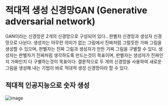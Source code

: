 # 적대적 생성 신경망GAN (Generative adversarial network)

GAN이라는 신경망은 2개의 신경망으로 구성되어 있다.. 판별자 신경망과 생성자 신경망으로 나뉜다.
생성자는 아무런 의미가 없는 그림에서 진짜처럼 그럴듯한 가짜 그림을 생성할 수 있으며, 판별자는 진짜 그림과 생성자가 만든 가짜 그림을 구별할 수 있다. 생성자는 판별자가 진짜처럼 생각하도록 만드는것이 목표이며, 판별자는 생성자가 진짜인지 가짜인지 다 구별하는것이 목표이다. 결론적으로 두 개의 신경망을 사용하여 새로운 그림을 생성해 내는 기법이 바로 적대적 생성 신경망이라 할 수 있다.


## 적대적 인공지능으로 숫자 생성

![image](https://user-images.githubusercontent.com/85793624/141706554-48a4d4f3-6f88-4314-abc9-4a607976824c.png)

